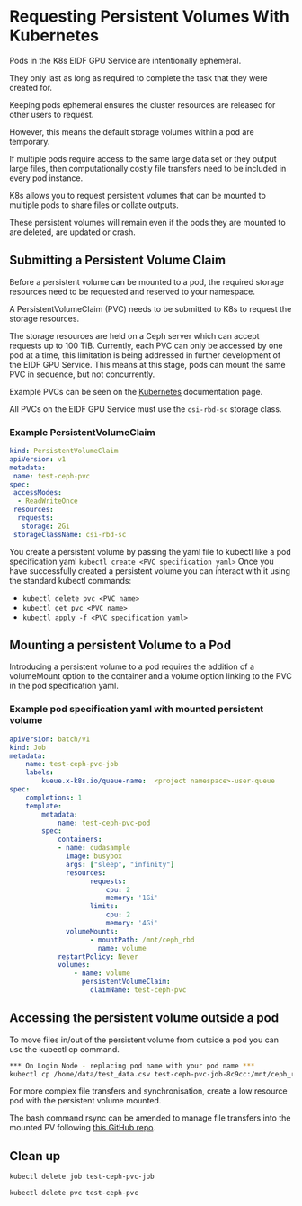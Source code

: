 # Requesting Persistent Volumes With Kubernetes

Pods in the K8s EIDF GPU Service are intentionally ephemeral.

They only last as long as required to complete the task that they were created for.

Keeping pods ephemeral ensures the cluster resources are released for other users to request.

However, this means the default storage volumes within a pod are temporary.

If multiple pods require access to the same large data set or they output large files, then computationally costly file transfers need to be included in every pod instance.

K8s allows you to request persistent volumes that can be mounted to multiple pods to share files or collate outputs.

These persistent volumes will remain even if the pods they are mounted to are deleted, are updated or crash.

## Submitting a Persistent Volume Claim

Before a persistent volume can be mounted to a pod, the required storage resources need to be requested and reserved to your namespace.

A PersistentVolumeClaim (PVC) needs to be submitted to K8s to request the storage resources.

The storage resources are held on a Ceph server which can accept requests up to 100 TiB. Currently, each PVC can only be accessed by one pod at a time, this limitation is being addressed in further development of the EIDF GPU Service. This means at this stage, pods can mount the same PVC in sequence, but not concurrently.

Example PVCs can be seen on the [Kubernetes](https://kubernetes.io/docs/concepts/storage/persistent-volumes/) documentation page.

All PVCs on the EIDF GPU Service must use the `csi-rbd-sc` storage class.

### Example PersistentVolumeClaim

``` yaml
kind: PersistentVolumeClaim
apiVersion: v1
metadata:
 name: test-ceph-pvc
spec:
 accessModes:
  - ReadWriteOnce
 resources:
  requests:
   storage: 2Gi
 storageClassName: csi-rbd-sc
```

You create a persistent volume by passing the yaml file to kubectl like a pod specification yaml `kubectl create <PVC specification yaml>`
Once you have successfully created a persistent volume you can interact with it using the standard kubectl commands:

- `kubectl delete pvc <PVC name>`
- `kubectl get pvc <PVC name>`
- `kubectl apply -f <PVC specification yaml>`

## Mounting a persistent Volume to a Pod

Introducing a persistent volume to a pod requires the addition of a volumeMount option to the container and a volume option linking to the PVC in the pod specification yaml.

### Example pod specification yaml with mounted persistent volume

``` yaml
apiVersion: batch/v1
kind: Job
metadata:
    name: test-ceph-pvc-job
    labels:
        kueue.x-k8s.io/queue-name:  <project namespace>-user-queue
spec:
    completions: 1
    template:
        metadata:
            name: test-ceph-pvc-pod
        spec:
            containers:
            - name: cudasample
              image: busybox
              args: ["sleep", "infinity"]
              resources:
                    requests:
                        cpu: 2
                        memory: '1Gi'
                    limits:
                        cpu: 2
                        memory: '4Gi'
              volumeMounts:
                    - mountPath: /mnt/ceph_rbd
                      name: volume
            restartPolicy: Never
            volumes:
                - name: volume
                  persistentVolumeClaim:
                    claimName: test-ceph-pvc
```

## Accessing the persistent volume outside a pod

To move files in/out of the persistent volume from outside a pod you can use the kubectl cp command.

```bash
*** On Login Node - replacing pod name with your pod name ***
kubectl cp /home/data/test_data.csv test-ceph-pvc-job-8c9cc:/mnt/ceph_rbd
```

For more complex file transfers and synchronisation, create a low resource pod with the persistent volume mounted.

The bash command rsync can be amended to manage file transfers into the mounted PV following [this GitHub repo](https://github.com/toelke/docker-rsync/#in-kubernetes-cronjob).

## Clean up

```bash
kubectl delete job test-ceph-pvc-job

kubectl delete pvc test-ceph-pvc
```

